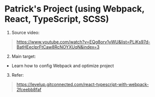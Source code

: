 # Patrick's Project (using Webpack, React, TypeScript, SCSS)

1. Source video:

> https://www.youtube.com/watch?v=EQg8orv1yWU&list=PLiKs97d-BatHEeclprFtCaw8RcNOYXUqN&index=3

2. Main target:

- Learn how to config Webpack and optimize project

3. Refer:

> https://levelup.gitconnected.com/react-typescript-with-webpack-2fceebb8faf
